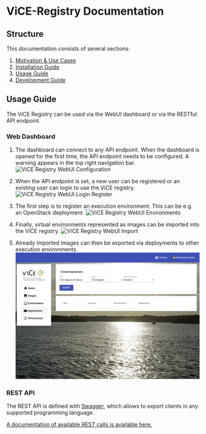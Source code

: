 # ViCE-Registry Documentation

## Structure

This documentation consists of several sections:

1. [Motivation & Use Cases](./motivation.md)
2. [Installation  Guide](./installation.md)
3. [Usage Guide](./usage.md)
4. [Development Guide](./development.md)

## Usage Guide

The ViCE Registry can be used via the WebUI dashboard or via the RESTful API endpoint.

### Web Dashboard

1. The dashboard can connect to any API endpoint. When the dashboard is opened
   for the first time, the API endpoint needs to be configured. A warning
   appears in the top right navigation bar. ![ViCE Registry WebUI
   Configuration](screenshots/configuration.png "ViCE Registry WebUI
   Configuration")

2. When the API endpoint is set, a new user can be registered or an existing
   user can login to use the ViCE registry. ![ViCE Registry WebUI Login
   Register](screenshots/login_register.png "ViCE Registry WebUI Login
   Register")

3. The first step is to register an execution environment. This can be e.g. an
   OpenStack deployment. ![ViCE Registry WebUI
   Environments](screenshots/environment.png "ViCE Registry WebUI Environments")

4. Finally, virtual environments represented as images can be imported into the
   ViCE registry. ![ViCE Registry WebUI Import](screenshots/import.png "ViCE
   Registry WebUI Import")

5. Already imported images can then be exported via deployments to other
   execution environments. ![ViCE Registry WebUI Export](screenshots/deploy.png
   "ViCE Registry WebUI Export")


### REST API

The REST API is defined with [Swagger](https://swagger.io/), which allows to
export clients in any supported programming language. 

[A documentation of available REST calls is available here.](./api/index.html)